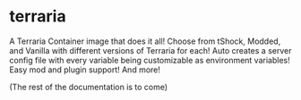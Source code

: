 # terraria
A Terraria Container image that does it all!
Choose from tShock, Modded, and Vanilla with different versions of Terraria for each!
Auto creates a server config file with every variable being customizable as environment variables!
Easy mod and plugin support!
And more!

(The rest of the documentation is to come)
